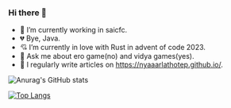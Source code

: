 ### Hi there 👋

<!--
**nyaaarlathotep/nyaaarlathotep** is a ✨ _special_ ✨ repository because its `README.md` (this file) appears on your GitHub profile.

Here are some ideas to get you started:
-->

- 🔭 I’m currently working in saicfc.
- 💔 Bye, Java.
- 💘 I’m currently in love with Rust in advent of code 2023.
- 💬 Ask me about ero game(no) and vidya games(yes).
- 📝 I regularly write articles on https://nyaaarlathotep.github.io/.


![Anurag's GitHub stats](https://github-readme-stats.vercel.app/api?username=nyaaarlathotep&count_private=true)

[![Top Langs](https://github-readme-stats.vercel.app/api/top-langs/?username=nyaaarlathotep&layout=compact)](https://github.com/anuraghazra/github-readme-stats)
